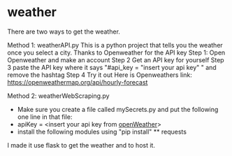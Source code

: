 
# weather


There are two ways to get the weather.

Method 1: weatherAPI.py
This is a python project that tells you the weather once you select a city.
Thanks to Openweather for the API key
Step 1: Open Openweather and make an account 
Step 2 Get an API key for yourself
Step 3 paste the API key where it says "#api_key = "insert your api key" " and remove the hashtag
Step 4 Try it out
Here is Openweathers link: https://openweathermap.org/api/hourly-forecast


Method 2: weatherWebScraping.py
* Make sure you create a file called mySecrets.py and put the following one line in that file:
* apiKey = <insert your api key from [openWeather](https://openweathermap.org/)>
* install the following modules using "pip install"
** requests

I made it use flask to get the weather and to host it.

